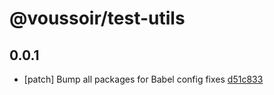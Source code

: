 # @voussoir/test-utils

## 0.0.1

- [patch] Bump all packages for Babel config fixes [d51c833](d51c833)
